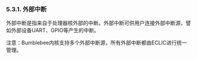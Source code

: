 ### **5.3.1. 外部中断**

外部中断是指来自于处理器核外部的中断。外部中断可供用户连接外部中断源，譬如外部设备UART、GPIO等产生的中断。

注意：Bumblebee内核支持多个外部中断源，所有外部中断都由ECLIC进行统一管理。

